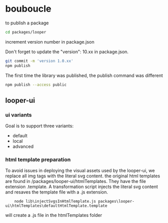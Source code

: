 # bouboucle

to publish a package

``` sh
cd packages/looper
```

increment version number in package.json

Don't forget to update the "version": 10.xx in package.json.

``` sh
git commit -m 'version 1.0.xx'
npm publish
```

The first time the library was published, the publish command was different
``` sh
npm publish --access public
```


## looper-ui


### ui variants

Goal is to support three variants:
- default
- local
- advanced

### html template preparation
To avoid issues in deploying the visual assets used by the looper-ui, we replace all img tags with the literal svg content. the original html templates are found in /packages/looper-ui/htmlTemplates. They have the file extension .template. A transformation script injects the literal svg content and resaves the template file with a .js extension.

```
    node lib\injectSvgsInHtmlTemplate.js packages\looper-ui\htmlTemplates\defaultHtmlTemplate.template
```

will create a .js file in the htmlTemplates folder
